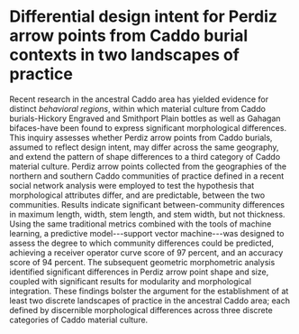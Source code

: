# Differential design intent for Perdiz arrow points from Caddo burial contexts in two landscapes of practice
Recent research in the ancestral Caddo area has yielded evidence for distinct _behavioral regions_, within which material culture from Caddo burials-Hickory Engraved and Smithport Plain bottles as well as Gahagan bifaces-have been found to express significant morphological differences. This inquiry assesses whether Perdiz arrow points from Caddo burials, assumed to reflect design intent, may differ across the same geography, and extend the pattern of shape differences to a third category of Caddo material culture. Perdiz arrow points collected from the geographies of the northern and southern Caddo communities of practice defined in a recent social network analysis were employed to test the hypothesis that morphological attributes differ, and are predictable, between the two communities. Results indicate significant between-community differences in maximum length, width, stem length, and stem width, but not thickness. Using the same traditional metrics combined with the tools of machine learning, a predictive model---support vector machine---was designed to assess the degree to which community differences could be predicted, achieving a receiver operator curve score of 97 percent, and an accuracy score of 94 percent. The subsequent geometric morphometric analysis identified significant differences in Perdiz arrow point shape and size, coupled with significant results for modularity and morphological integration. These findings bolster the argument for the establishment of at least two discrete landscapes of practice in the ancestral Caddo area; each defined by discernible morphological differences across three discrete categories of Caddo material culture.
